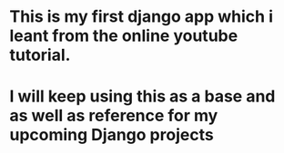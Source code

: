 # This is my first django app which i leant from the online youtube tutorial.

# I will keep using this as a base and as well as reference for my upcoming Django projects
